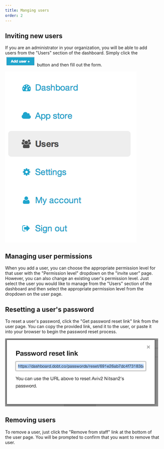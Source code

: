 ```yaml
---
title: Manging users
order: 2
---
```


## Inviting new users

If you are an administrator in your organization, you will be able to add users from the "Users" section of the dashboard. Simply click the ![add user](../images/add_user.png) button and then fill out the form.

![users](../images/users.png)

## Managing user permissions

When you add a user, you can choose the appropriate permission level for that user with the "Permission level" dropdown on the "invite user" page. However, you can also change an existing user's permission level. Just select the user you would like to manage from the "Users" section of the dashboard and then select the appropriate permission level from the dropdown on the user page.

## Resetting a user's password

To reset a user's password, click the "Get password reset link" link from the user page. You can copy the provided link, send it to the user, or paste it into your browser to begin the password reset process.

![reset password](../images/reset_password.png)

## Removing users

To remove a user, just click the "Remove from staff" link at the bottom of the user page. You will be prompted to confirm that you want to remove that user.
